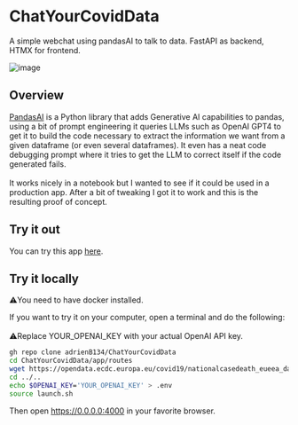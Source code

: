 # ChatYourCovidData
A simple webchat using pandasAI to talk to data. FastAPI as backend, HTMX for frontend.

![image](https://github.com/adrienB134/ChatYourCovidData/assets/102990337/060fcaeb-5922-4ab4-aa50-e7d8caaca02c)

## Overview
[PandasAI](https://docs.pandas-ai.com/en/latest/) is a Python library that adds Generative AI capabilities to pandas, using a bit of prompt engineering it queries LLMs such as OpenAI GPT4 to get it to build the code necessary to extract the information we want from a given dataframe (or even several dataframes). It even has a neat code debugging prompt where it tries to get the LLM to correct itself if the code generated fails. <br><br>
It works nicely in a notebook but I wanted to see if it could be used in a production app. After a bit of tweaking I got it to work and this is the resulting proof of concept.

## Try it out

You can try this app [here](https://chat-covid-data-86c873eec29c.herokuapp.com/).

## Try it locally
⚠️You need to have docker installed.

If you want to try it on your computer, open a terminal and do the following:<br><br>
⚠️Replace YOUR_OPENAI_KEY with your actual OpenAI API key.

```bash
gh repo clone adrienB134/ChatYourCovidData
cd ChatYourCovidData/app/routes
wget https://opendata.ecdc.europa.eu/covid19/nationalcasedeath_eueea_daily_ei/csv/data.csv
cd ../..
echo $OPENAI_KEY='YOUR_OPENAI_KEY' > .env
source launch.sh
```

Then open https://0.0.0.0:4000 in your favorite browser. 

